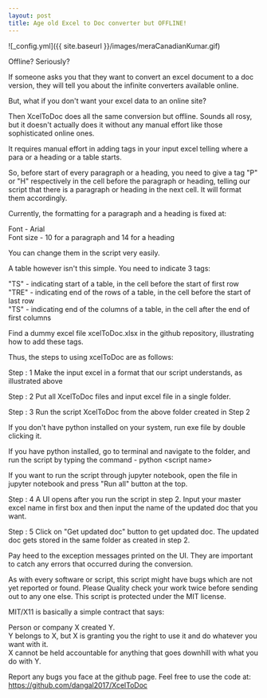 ```yaml
---
layout: post
title: Age old Excel to Doc converter but OFFLINE!
---
```




![_config.yml]({{ site.baseurl }}/images/meraCanadianKumar.gif)


Offline? Seriously?  

If someone asks you that they want to convert an excel document to a doc version, they will tell you about the infinite converters available online.  

But, what if you don't want your excel data to an online site?  

Then XcelToDoc does all the same conversion but offline. Sounds all rosy, but it doesn't actually does it without any manual effort like those sophisticated online ones.  

It requires manual effort in adding tags in your input excel telling where a para or a heading or a table starts.  

So, before start of every paragraph or a heading, you need to give a tag "P" or "H" respectively in the cell before the paragraph or heading, telling our script that there is a paragraph or heading in the next cell. It will format them accordingly.  

Currently, the formatting for a paragraph and a heading is fixed at:  

Font - Arial  
Font size - 10 for a paragraph and 14 for a heading  

You can change them in the script very easily.  

A table however isn't this simple. You need to indicate 3 tags:  

"TS" - indicating start of a table, in the cell before the start of first row  
"TRE" - indicating end of the rows of a table, in the cell before the start of last row  
"TS" - indicating end of the columns of a table, in the cell after the end of first columns  

Find a dummy excel file xcelToDoc.xlsx in the github repository, illustrating how to add these tags.  

Thus, the steps to using xcelToDoc are as follows:  

Step : 1 Make the input excel in a format that our script understands, as illustrated above  

Step : 2 Put all XcelToDoc files and input excel file in a single folder.  

Step : 3 Run the script XcelToDoc from the above folder created in Step 2  

If you don't have python installed on your system, run exe file by double clicking it.  

If you have python installed, go to terminal and navigate to the folder, and run the script by typing the command -
python \<script name\>  

If you want to run the script through jupyter notebook, open the file in jupyter notebook and press "Run all" button at the top.  

Step : 4 A UI opens after you run the script in step 2. Input your master excel name in first box and then input the name of the updated doc that you want.  

Step : 5 Click on "Get updated doc" button to get updated doc. The updated doc gets stored in the same folder as created in step 2.  

Pay heed to the exception messages printed on the UI. They are important to catch any errors that occurred during the conversion.  

As with every software or script, this script might have bugs which are not yet reported or found. Please Quality check your work twice before sending out to any one else. This script is protected under the MIT license.    

MIT/X11 is basically a simple contract that says:  

Person or company X created Y.  
Y belongs to X, but X is granting you the right to use it and do whatever you want with it.  
X cannot be held accountable for anything that goes downhill with what you do with Y.  

Report any bugs you face at the github page. Feel free to use the code at:  
https://github.com/dangal2017/XcelToDoc
